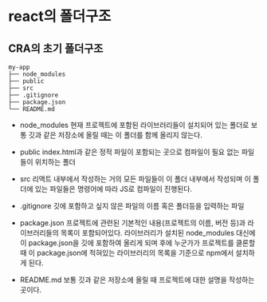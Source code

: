 # react의 폴더구조
## CRA의 초기 폴더구조
```
my-app
├── node_modules
├── public
├── src
├── .gitignore
├── package.json
└── README.md
```
+ node_modules
현재 프로젝트에 포함된 라이브러리들이 설치되어 있는 폴더로 보통 깃과 같은 저장소에 올릴 때는 이 폴더를 함께 올리지 않는다.

+ public
index.html과 같은 정적 파일이 포함되는 곳으로 컴파일이 필요 없는 파일들이 위치하는 폴더

+ src
리액트 내부에서 작성하는 거의 모든 파일들이 이 폴더 내부에서 작성되며 이 폴더에 있는 파일들은 명령어에 따라 JS로 컴파일이 진행된다.

+ .gitignore
깃에 포함하고 싶지 않은 파일의 이름 혹은 폴더등을 입력하는 파일

+ package.json
프로젝트에 관련된 기본적인 내용(프로젝트의 이름, 버전 등)과 라이브러리들의 목록이 포함되어있다.
라이브러리가 설치된 node_modules 대신에 이 package.json을 깃에 포함하여 올리게 되며 후에 누군가가 프로젝트를 클론할 때 이 package.json에 적혀있는 라이브러리의 목록을 기준으로 npm에서 설치하게 된다.

+ README.md
보통 깃과 같은 저장소에 올릴 때 프로젝트에 대한 설명을 작성하는곳이다.
